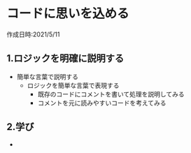 # コードに思いを込める
作成日時:2021/5/11

## 1.ロジックを明確に説明する
* 簡単な言葉で説明する
  * ロジックを簡単な言葉で表現する
    * 既存のコードにコメントを書いて処理を説明してみる
    * コメントを元に読みやすいコードを考えてみる

## 2.学び
* 
